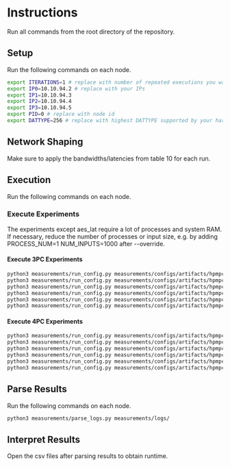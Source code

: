 # Instructions

Run all commands from the root directory of the repository.

## Setup

Run the following commands on each node.

```sh
export ITERATIONS=1 # replace with number of repeated executions you want to run
export IP0=10.10.94.2 # replace with your IPs
export IP1=10.10.94.3
export IP2=10.10.94.4
export IP3=10.10.94.5
export PID=0 # replace with node id
export DATTYPE=256 # replace with highest DATTYPE supported by your hardware
```

## Network Shaping

Make sure to apply the bandwidths/latencies from table 10 for each run.

## Execution

Run the following commands on each node.

### Execute Experiments
The experiments except aes_lat require a lot of processes and system RAM. If necessary, reduce the number of processes or input size, e.g. by adding PROCESS_NUM=1 NUM_INPUTS=1000 after --override.

#### Execute 3PC Experiments

```sh
python3 measurements/run_config.py measurements/configs/artifacts/hpmpc/table9/aes_bdw/table9_aes-3PC.conf -i $ITERATIONS -a $IP0 -b $IP1 -c $IP2  -p $PID --override DATTYPE=$DATTYPE
python3 measurements/run_config.py measurements/configs/artifacts/hpmpc/table9/aes_bdw/table9_aes-PRE-3PC.conf -i $ITERATIONS -a $IP0 -b $IP1 -c $IP2  -p $PID --override DATTYPE=$DATTYPE
python3 measurements/run_config.py measurements/configs/artifacts/hpmpc/table9/aes_lat/table9_aes1-3PC.conf -i $ITERATIONS -a $IP0 -b $IP1 -c $IP2  -p $PID
python3 measurements/run_config.py measurements/configs/artifacts/hpmpc/table9/aes_lat/table9_aes1-PRE-3PC.conf -i $ITERATIONS -a $IP0 -b $IP1 -c $IP2  -p $PID
python3 measurements/run_config.py measurements/configs/artifacts/hpmpc/table9/vector_prod20k/table9_dot-3PC.conf -i $ITERATIONS -a $IP0 -b $IP1 -c $IP2  -p $PID --override DATTYPE=$DATTYPE
python3 measurements/run_config.py measurements/configs/artifacts/hpmpc/table9/vector_prod20k/table9_dot-PRE-3PC.conf -i $ITERATIONS -a $IP0 -b $IP1 -c $IP2  -p $PID --override DATTYPE=$DATTYPE
```


#### Execute 4PC Experiments

```sh
python3 measurements/run_config.py measurements/configs/artifacts/hpmpc/table9/aes_bdw/table9_aes-4PC.conf -i $ITERATIONS -a $IP0 -b $IP1 -c $IP2 -d $IP3 -p $PID --override DATTYPE=$DATTYPE
python3 measurements/run_config.py measurements/configs/artifacts/hpmpc/table9/aes_bdw/table9_aes-PRE-4PC.conf -i $ITERATIONS -a $IP0 -b $IP1 -c $IP2 -d $IP3 -p $PID --override DATTYPE=$DATTYPE
python3 measurements/run_config.py measurements/configs/artifacts/hpmpc/table9/aes_lat/table9_aes1-4PC.conf -i $ITERATIONS -a $IP0 -b $IP1 -c $IP2 -d $IP3 -p $PID
python3 measurements/run_config.py measurements/configs/artifacts/hpmpc/table9/aes_lat/table9_aes1-PRE-4PC.conf -i $ITERATIONS -a $IP0 -b $IP1 -c $IP2 -d $IP3 -p $PID
python3 measurements/run_config.py measurements/configs/artifacts/hpmpc/table9/vector_prod20k/table9_dot-4PC.conf -i $ITERATIONS -a $IP0 -b $IP1 -c $IP2 -d $IP3 -p $PID --override DATTYPE=$DATTYPE
python3 measurements/run_config.py measurements/configs/artifacts/hpmpc/table9/vector_prod20k/table9_dot-PRE-4PC.conf -i $ITERATIONS -a $IP0 -b $IP1 -c $IP2 -d $IP3 -p $PID --override DATTYPE=$DATTYPE
```



## Parse Results

Run the following commands on each node.

```sh
python3 measurements/parse_logs.py measurements/logs/
```

## Interpret Results

Open the csv files after parsing results to obtain runtime.
